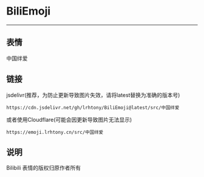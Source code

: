 # BiliEmoji
---
## 表情
中国绊爱
## 链接
jsdelivr(推荐，为防止更新导致图片失效，请将latest替换为准确的版本号)
```
https://cdn.jsdelivr.net/gh/lrhtony/BiliEmoji@latest/src/中国绊爱
```
或者使用Cloudflare(可能会因更新导致图片无法显示)
```
https://emoji.lrhtony.cn/src/中国绊爱
```
## 说明
Bilibili 表情的版权归原作者所有
